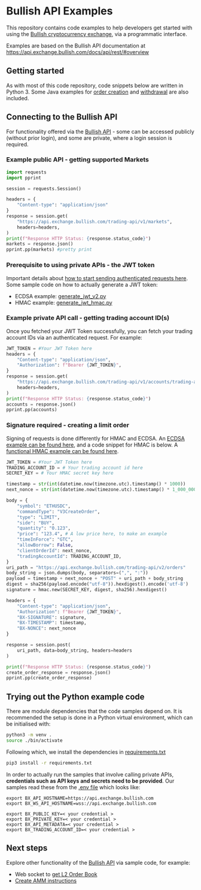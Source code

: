 
Bullish API Examples
===================

This repository contains code examples to help developers get started with using the [Bullish cryptocurrency exchange](https://exchange.bullish.com/), via a programmatic interface.

Examples are based on the Bullish API documentation at https://api.exchange.bullish.com/docs/api/rest/#overview 

Getting started
-------

As with most of this code repository, code snippets below are written in Python 3. Some Java examples for [order creation](orders/java-examples/) and [withdrawal](custody/java-examples/) are also included.

## Connecting to the Bullish API
For functionality offered via the [Bullish API](https://api.exchange.bullish.com/docs/api/rest/#overview) - some can be accessed publicly (without prior login), and some are private, where a login session is required.

### Example public API - getting supported Markets

```python
import requests
import pprint

session = requests.Session()

headers = {
    "Content-type": "application/json"
}
response = session.get(
    "https://api.exchange.bullish.com/trading-api/v1/markets",
    headers=headers,
)
print(f"Response HTTP Status: {response.status_code}")
markets = response.json()
pprint.pp(markets) #pretty print
```

### Prerequisite to using private APIs - the JWT token
Important details about [how to start sending authenticated requests here](https://api.exchange.bullish.com/docs/api/rest/trading-api/v2/#overview--how-to-send-authenticated-requests). Some sample code on how to actually generate a JWT token:
- ECDSA example: [generate_jwt_v2.py](session/generate_jwt_ecdsa.py)
- HMAC example: [generate_jwt_hmac.py](session/generate_jwt_hmac.py)

### Example private API call - getting trading account ID(s)
Once you fetched your JWT Token successfully, you can fetch your trading account IDs via an authenticated request. For example:
```python
JWT_TOKEN = #Your JWT Token here
headers = {
    "Content-type": "application/json",
    "Authorization": f"Bearer {JWT_TOKEN}",
}
response = session.get(
    "https://api.exchange.bullish.com/trading-api/v1/accounts/trading-accounts",
    headers=headers,
)
print(f"Response HTTP Status: {response.status_code}")
accounts = response.json()
pprint.pp(accounts)
```

### Signature required - creating a limit order
Signing of requests is done differently for HMAC and ECDSA. An [ECDSA example can be found here](orders/create_order_ecdsa.py), and a code snippet for HMAC is below. A [functional HMAC example can be found here](orders/create_order_hmac.py).
```python
JWT_TOKEN = #Your JWT Token here
TRADING_ACCOUNT_ID = # Your trading account id here
SECRET_KEY = # Your HMAC secret key here

timestamp = str(int(datetime.now(timezone.utc).timestamp() * 1000))
next_nonce = str(int(datetime.now(timezone.utc).timestamp() * 1_000_000))

body = {
    "symbol": "ETHUSDC",
    "commandType": "V3CreateOrder",
    "type": "LIMIT",
    "side": "BUY",
    "quantity": "0.123",
    "price": "123.4", # A low price here, to make an example
    "timeInForce": "GTC",
    "allowBorrow": False,
    "clientOrderId": next_nonce,
    "tradingAccountId": TRADING_ACCOUNT_ID,
}
uri_path = "https://api.exchange.bullish.com/trading-api/v2/orders"
body_string = json.dumps(body, separators=(",", ":"))
payload = timestamp + next_nonce + "POST" + uri_path + body_string
digest = sha256(payload.encode("utf-8")).hexdigest().encode('utf-8')
signature = hmac.new(SECRET_KEY, digest, sha256).hexdigest()

headers = {
    "Content-type": "application/json",
    "Authorization": f"Bearer {JWT_TOKEN}",
    "BX-SIGNATURE": signature,
    "BX-TIMESTAMP": timestamp,
    "BX-NONCE": next_nonce
}

response = session.post(
    uri_path, data=body_string, headers=headers
)

print(f"Response HTTP Status: {response.status_code}")
create_order_response = response.json()
pprint.pp(create_order_response)
```

Trying out the Python example code
-------
There are module dependencies that the code samples depend on. It is recommended the setup is done in a Python virtual environment, which can be initialised with:
```bash
python3 -m venv .
source ./bin/activate
```
Following which, we install the dependencies in [requirements.txt](requirements.txt)
```bash
pip3 install -r requirements.txt
```
In order to actually run the samples that involve calling private APIs, __credentials such as API keys and secrets need to be provided__. Our samples read these from the [.env file](.env) which looks like:
````
export BX_API_HOSTNAME=https://api.exchange.bullish.com
export BX_WS_API_HOSTNAME=wss://api.exchange.bullish.com

export BX_PUBLIC_KEY=< your credential >
export BX_PRIVATE_KEY=< your credential >
export BX_API_METADATA=< your credential >
export BX_TRADING_ACCOUNT_ID=< your credential >
````

Next steps
-----
Explore other functionality of the [Bullish API](https://api.exchange.bullish.com/docs/api/rest/#overview) via sample code, for example:
- Web socket to [get L2 Order Book](websocket/l2_orderbook_web_socket.py) 
- [Create AMM instructions](amm/create_amm_instruction_hmac.py)
